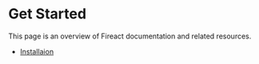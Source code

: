 # Get Started

This page is an overview of Fireact documentation and related resources.

- [Installaion](installtion.md)